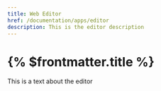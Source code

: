 ```yaml
---
title: Web Editor
href: /documentation/apps/editor
description: This is the editor description
---
```


# {% $frontmatter.title %}

This is a text about the editor
